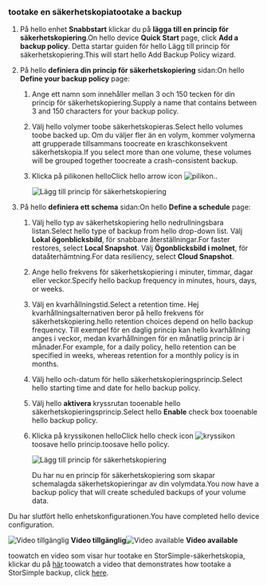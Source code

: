 <!--author=alkohli last changed: 9/17/15-->

### <a name="tootake-a-backup"></a><span data-ttu-id="50ce7-101">tootake en säkerhetskopia</span><span class="sxs-lookup"><span data-stu-id="50ce7-101">tootake a backup</span></span>
1. <span data-ttu-id="50ce7-102">På hello enhet **Snabbstart** klickar du på **lägga till en princip för säkerhetskopiering**.</span><span class="sxs-lookup"><span data-stu-id="50ce7-102">On hello device **Quick Start** page, click **Add a backup policy**.</span></span> <span data-ttu-id="50ce7-103">Detta startar guiden för hello Lägg till princip för säkerhetskopiering.</span><span class="sxs-lookup"><span data-stu-id="50ce7-103">This will start hello Add Backup Policy wizard.</span></span> 
2. <span data-ttu-id="50ce7-104">På hello **definiera din princip för säkerhetskopiering** sidan:</span><span class="sxs-lookup"><span data-stu-id="50ce7-104">On hello **Define your backup policy** page:</span></span>
   
   1. <span data-ttu-id="50ce7-105">Ange ett namn som innehåller mellan 3 och 150 tecken för din princip för säkerhetskopiering.</span><span class="sxs-lookup"><span data-stu-id="50ce7-105">Supply a name that contains between 3 and 150 characters for your backup policy.</span></span>
   2. <span data-ttu-id="50ce7-106">Välj hello volymer toobe säkerhetskopieras.</span><span class="sxs-lookup"><span data-stu-id="50ce7-106">Select hello volumes toobe backed up.</span></span> <span data-ttu-id="50ce7-107">Om du väljer fler än en volym, kommer volymerna att grupperade tillsammans toocreate en kraschkonsekvent säkerhetskopia.</span><span class="sxs-lookup"><span data-stu-id="50ce7-107">If you select more than one volume, these volumes will be grouped together toocreate a crash-consistent backup.</span></span>
   3. <span data-ttu-id="50ce7-108">Klicka på pilikonen hello</span><span class="sxs-lookup"><span data-stu-id="50ce7-108">Click hello arrow icon</span></span> ![pilikon](./media/storsimple-take-backup/HCS_ArrowIcon-include.png)<span data-ttu-id="50ce7-110">.</span><span class="sxs-lookup"><span data-stu-id="50ce7-110">.</span></span> 
      
      ![Lägg till princip för säkerhetskopiering](./media/storsimple-take-backup/HCS_AddBackupPolicyWizard1M-include.png)
3. <span data-ttu-id="50ce7-112">På hello **definiera ett schema** sidan:</span><span class="sxs-lookup"><span data-stu-id="50ce7-112">On hello **Define a schedule** page:</span></span>
   
   1. <span data-ttu-id="50ce7-113">Välj hello typ av säkerhetskopiering hello nedrullningsbara listan.</span><span class="sxs-lookup"><span data-stu-id="50ce7-113">Select hello type of backup from hello drop-down list.</span></span> <span data-ttu-id="50ce7-114">Välj **Lokal ögonblicksbild**, för snabbare återställningar.</span><span class="sxs-lookup"><span data-stu-id="50ce7-114">For faster restores, select **Local Snapshot**.</span></span> <span data-ttu-id="50ce7-115">Välj **Ögonblicksbild i molnet**, för dataåterhämtning.</span><span class="sxs-lookup"><span data-stu-id="50ce7-115">For data resiliency, select **Cloud Snapshot**.</span></span>
   2. <span data-ttu-id="50ce7-116">Ange hello frekvens för säkerhetskopiering i minuter, timmar, dagar eller veckor.</span><span class="sxs-lookup"><span data-stu-id="50ce7-116">Specify hello backup frequency in minutes, hours, days, or weeks.</span></span>
   3. <span data-ttu-id="50ce7-117">Välj en kvarhållningstid.</span><span class="sxs-lookup"><span data-stu-id="50ce7-117">Select a retention time.</span></span> <span data-ttu-id="50ce7-118">Hej kvarhållningsalternativen beror på hello frekvens för säkerhetskopiering.</span><span class="sxs-lookup"><span data-stu-id="50ce7-118">hello retention choices depend on hello backup frequency.</span></span> <span data-ttu-id="50ce7-119">Till exempel för en daglig princip kan hello kvarhållning anges i veckor, medan kvarhållningen för en månatlig princip är i månader.</span><span class="sxs-lookup"><span data-stu-id="50ce7-119">For example, for a daily policy, hello retention can be specified in weeks, whereas retention for a monthly policy is in months.</span></span>
   4. <span data-ttu-id="50ce7-120">Välj hello och-datum för hello säkerhetskopieringsprincip.</span><span class="sxs-lookup"><span data-stu-id="50ce7-120">Select hello starting time and date for hello backup policy.</span></span>
   5. <span data-ttu-id="50ce7-121">Välj hello **aktivera** kryssrutan tooenable hello säkerhetskopieringsprincip.</span><span class="sxs-lookup"><span data-stu-id="50ce7-121">Select hello **Enable** check box tooenable hello backup policy.</span></span> 
   6. <span data-ttu-id="50ce7-122">Klicka på kryssikonen hello</span><span class="sxs-lookup"><span data-stu-id="50ce7-122">Click hello check icon</span></span> ![kryssikon](./media/storsimple-take-backup/HCS_CheckIcon-include.png) <span data-ttu-id="50ce7-124">toosave hello princip.</span><span class="sxs-lookup"><span data-stu-id="50ce7-124">toosave hello policy.</span></span>
      
      ![Lägg till princip för säkerhetskopiering](./media/storsimple-take-backup/HCS_AddBackupPolicyWizard2M-include.png)
      
      <span data-ttu-id="50ce7-126">Du har nu en princip för säkerhetskopiering som skapar schemalagda säkerhetskopieringar av din volymdata.</span><span class="sxs-lookup"><span data-stu-id="50ce7-126">You now have a backup policy that will create scheduled backups of your volume data.</span></span>

<span data-ttu-id="50ce7-127">Du har slutfört hello enhetskonfigurationen.</span><span class="sxs-lookup"><span data-stu-id="50ce7-127">You have completed hello device configuration.</span></span> 

<span data-ttu-id="50ce7-128">![Video tillgänglig](./media/storsimple-take-backup/Video_icon.png) **Video tillgänglig**</span><span class="sxs-lookup"><span data-stu-id="50ce7-128">![Video available](./media/storsimple-take-backup/Video_icon.png) **Video available**</span></span>

<span data-ttu-id="50ce7-129">toowatch en video som visar hur tootake en StorSimple-säkerhetskopia, klickar du på [här](https://azure.microsoft.com/documentation/videos/take-a-storsimple-backup/).</span><span class="sxs-lookup"><span data-stu-id="50ce7-129">toowatch a video that demonstrates how tootake a StorSimple backup, click [here](https://azure.microsoft.com/documentation/videos/take-a-storsimple-backup/).</span></span>

